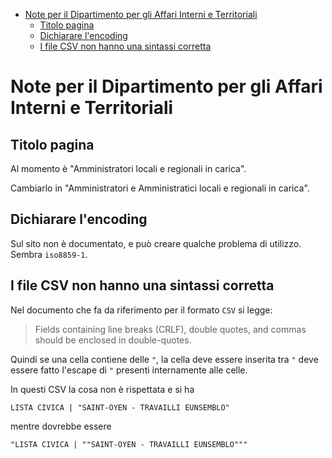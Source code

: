 - [Note per il Dipartimento per gli Affari Interni e Territoriali](#note-per-il-dipartimento-per-gli-affari-interni-e-territoriali)
  - [Titolo pagina](#titolo-pagina)
  - [Dichiarare l'encoding](#dichiarare-lencoding)
  - [I file CSV non hanno una sintassi corretta](#i-file-csv-non-hanno-una-sintassi-corretta)

# Note per il Dipartimento per gli Affari Interni e Territoriali

## Titolo pagina

Al momento è "Amministratori locali e regionali in carica".


Cambiarlo in "Amministratori e Amministratici locali e regionali in carica".

## Dichiarare l'encoding

Sul sito non è documentato, e può creare qualche problema di utilizzo. Sembra `iso8859-1`.

## I file CSV non hanno una sintassi corretta

Nel documento che fa da riferimento per il formato `CSV` si legge:

> Fields containing line breaks (CRLF), double quotes, and commas should be enclosed in double-quotes.

Quindi se una cella contiene delle `"`, la cella deve essere inserita tra `"` deve essere fatto l'escape di `"` presenti internamente alle celle.

In questi CSV la cosa non è rispettata e si ha

```
LISTA CIVICA | "SAINT-OYEN - TRAVAILLI EUNSEMBLO"
```

mentre dovrebbe essere

```
"LISTA CIVICA | ""SAINT-OYEN - TRAVAILLI EUNSEMBLO"""
```
